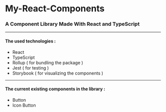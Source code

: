 # My-React-Components
### A Component Library Made With React and TypeScript

---

#### The used technologies : 
- React
- TypeScript
- Rollup ( for bundling the package )
- Jest ( for testing )
- Storybook ( for visualizing the components )

---

#### The current existing components in the library : 
- Button
- Icon Button


